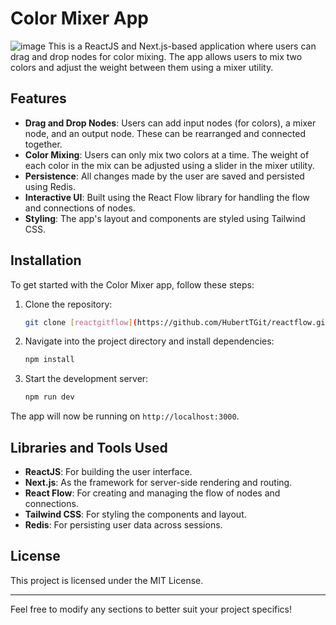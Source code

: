 # Color Mixer App

![image](https://github.com/user-attachments/assets/787b7cd0-1ee7-41ab-83d3-3679581ccbaa)
This is a ReactJS and Next.js-based application where users can drag and drop nodes for color mixing. The app allows users to mix two colors and adjust the weight between them using a mixer utility.

## Features

- **Drag and Drop Nodes**: Users can add input nodes (for colors), a mixer node, and an output node. These can be rearranged and connected together.
- **Color Mixing**: Users can only mix two colors at a time. The weight of each color in the mix can be adjusted using a slider in the mixer utility.
- **Persistence**: All changes made by the user are saved and persisted using Redis.
- **Interactive UI**: Built using the React Flow library for handling the flow and connections of nodes.
- **Styling**: The app's layout and components are styled using Tailwind CSS.

## Installation

To get started with the Color Mixer app, follow these steps:

1. Clone the repository:

    ```bash
    git clone [reactgitflow](https://github.com/HubertTGit/reactflow.git)
    ```

2. Navigate into the project directory and install dependencies:

    ```bash
    npm install
    ```

3. Start the development server:

    ```bash
    npm run dev
    ```

The app will now be running on `http://localhost:3000`.

## Libraries and Tools Used

- **ReactJS**: For building the user interface.
- **Next.js**: As the framework for server-side rendering and routing.
- **React Flow**: For creating and managing the flow of nodes and connections.
- **Tailwind CSS**: For styling the components and layout.
- **Redis**: For persisting user data across sessions.

## License

This project is licensed under the MIT License.

---

Feel free to modify any sections to better suit your project specifics!